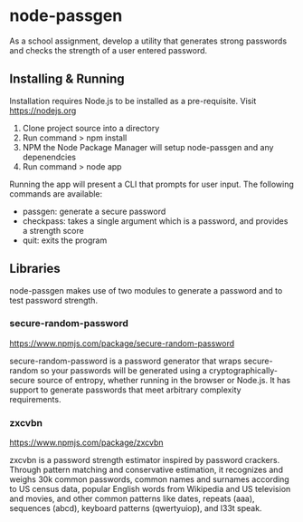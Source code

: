# node-passgen
As a school assignment, develop a utility that generates strong passwords and checks the strength of a user entered password.

## Installing & Running
Installation requires Node.js to be installed as a pre-requisite. Visit https://nodejs.org 

1. Clone project source into a directory
2. Run command > npm install
3. NPM the Node Package Manager will setup node-passgen and any depenendcies
4. Run command > node app

Running the app will present a CLI that prompts for user input. The following commands are available:

* passgen: generate a secure password
* checkpass: takes a single argument which is a password, and provides a strength score
* quit: exits the program

## Libraries
node-passgen makes use of two modules to generate a password and to test password strength.

### secure-random-password

https://www.npmjs.com/package/secure-random-password

secure-random-password is a password generator that wraps secure-random so your passwords will be generated using a cryptographically-secure source of entropy, whether running in the browser or Node.js. It has support to generate passwords that meet arbitrary complexity requirements.

### zxcvbn

https://www.npmjs.com/package/zxcvbn

zxcvbn is a password strength estimator inspired by password crackers. Through pattern matching and conservative estimation, it recognizes and weighs 30k common passwords, common names and surnames according to US census data, popular English words from Wikipedia and US television and movies, and other common patterns like dates, repeats (aaa), sequences (abcd), keyboard patterns (qwertyuiop), and l33t speak.





